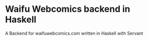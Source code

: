 # Waifu Webcomics backend in Haskell
A Backend for waifuwebcomics.com written in Haskell with Servant
